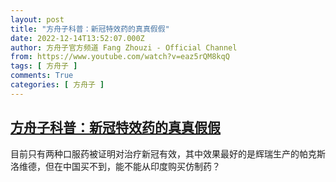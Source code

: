 ```yaml
---
layout: post
title: "方舟子科普：新冠特效药的真真假假"
date: 2022-12-14T13:52:07.000Z
author: 方舟子官方频道 Fang Zhouzi - Official Channel
from: https://www.youtube.com/watch?v=eaz5rQM8kqQ
tags: [ 方舟子 ]
comments: True
categories: [ 方舟子 ]
---
```

<!--1671025927000-->
[方舟子科普：新冠特效药的真真假假](https://www.youtube.com/watch?v=eaz5rQM8kqQ)
------

<div>
目前只有两种口服药被证明对治疗新冠有效，其中效果最好的是辉瑞生产的帕克斯洛维德，但在中国买不到，能不能从印度购买仿制药？
</div>
